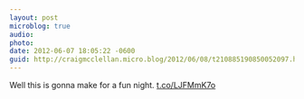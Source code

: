 ```yaml
---
layout: post
microblog: true
audio: 
photo: 
date: 2012-06-07 18:05:22 -0600
guid: http://craigmcclellan.micro.blog/2012/06/08/t210885190850052097.html
---
```

Well this is gonna make for a fun night.  [t.co/LJFMmK7o](http://t.co/LJFMmK7o)
